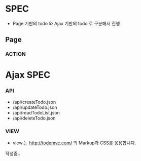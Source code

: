 # SPEC
- Page 기반의 todo 와 Ajax 기반의 todo 로 구분해서 진행

## Page
### ACTION

# Ajax SPEC
### API 
- /api/createTodo.json
- /api/updateTodo.json
- /api/readTodoList.json
- /api/deleteTodo.json

### VIEW
- view 는 http://todomvc.com/ 의 Markup과 CSS를 응용합니다.


작성중..
